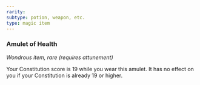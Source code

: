 ```yaml
---
rarity: 
subtype: potion, weapon, etc.
type: magic item
---
```

### Amulet of Health

*Wondrous item, rare (requires attunement)*

Your Constitution score is 19 while you wear this amulet. It has no effect on you if your Constitution is already 19 or higher.